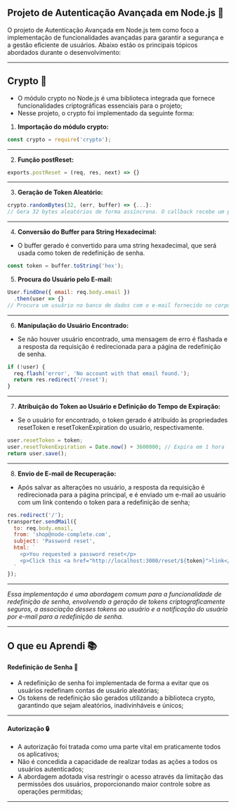 ## Projeto de Autenticação Avançada em Node.js 🚀

O projeto de Autenticação Avançada em Node.js tem como foco a implementação de funcionalidades avançadas para garantir a segurança e a gestão eficiente de usuários. Abaixo estão os principais tópicos abordados durante o desenvolvimento:

---

## Crypto 🔐
- O módulo crypto no Node.js é uma biblioteca integrada que fornece funcionalidades criptográficas essenciais para o projeto;
- Nesse projeto, o crypto foi implementado da seguinte forma:
1. **Importação do módulo crypto:**
~~~javascript 
const crypto = require('crypto');
~~~

---

2. **Função postReset:**
~~~javascript 
exports.postReset = (req, res, next) => {}
~~~

---

3. **Geração de Token Aleatório:**
~~~javascript 
crypto.randomBytes(32, (err, buffer) => {...}:
// Gera 32 bytes aleatórios de forma assíncrona. O callback recebe um possível erro (err) e o buffer gerado.
~~~

---

4. **Conversão do Buffer para String Hexadecimal:**
- O buffer gerado é convertido para uma string hexadecimal, que será usada como token de redefinição de senha.
~~~javascript 
const token = buffer.toString('hex');
~~~

5. **Procura do Usuário pelo E-mail:**
~~~javascript
User.findOne({ email: req.body.email })
  .then(user => {}
// Procura um usuário no banco de dados com o e-mail fornecido no corpo da requisição.
~~~

---

6. **Manipulação do Usuário Encontrado:**
- Se não houver usuário encontrado, uma mensagem de erro é flashada e a resposta da requisição é redirecionada para a página de redefinição de senha.
~~~javascript
if (!user) {
  req.flash('error', 'No account with that email found.');
  return res.redirect('/reset');
}
~~~

---

7. **Atribuição do Token ao Usuário e Definição do Tempo de Expiração:**
- Se o usuário for encontrado, o token gerado é atribuído às propriedades resetToken e resetTokenExpiration do usuário, respectivamente.
~~~javascript 
user.resetToken = token;
user.resetTokenExpiration = Date.now() + 3600000; // Expira em 1 hora
return user.save();
~~~

---

8. **Envio de E-mail de Recuperação:**
- Após salvar as alterações no usuário, a resposta da requisição é redirecionada para a página principal, e é enviado um e-mail ao usuário com um link contendo o token para a redefinição de senha;
~~~javascript
res.redirect('/');
transporter.sendMail({
  to: req.body.email,
  from: 'shop@node-complete.com',
  subject: 'Password reset',
  html: `
    <p>You requested a password reset</p>
    <p>Click this <a href="http://localhost:3000/reset/${token}">link</a> to set a new password.</p>
  `
});
~~~

---

*Essa implementação é uma abordagem comum para a funcionalidade de redefinição de senha, envolvendo a geração de tokens criptograficamente seguros, a associação desses tokens ao usuário e a notificação do usuário por e-mail para a redefinição de senha.*

---

## O que eu Aprendi 📚

#### Redefinição de Senha 🔄
- A redefinição de senha foi implementada de forma a evitar que os usuários redefinam contas de usuário aleatórias;
- Os tokens de redefinição são gerados utilizando a biblioteca crypto, garantindo que sejam aleatórios, inadivinháveis e únicos; 

---

#### Autorização 🔒
- A autorização foi tratada como uma parte vital em praticamente todos os aplicativos;
- Não é concedida a capacidade de realizar todas as ações a todos os usuários autenticados;
- A abordagem adotada visa restringir o acesso através da limitação das permissões dos usuários, proporcionando maior controle sobre as operações permitidas;

---
